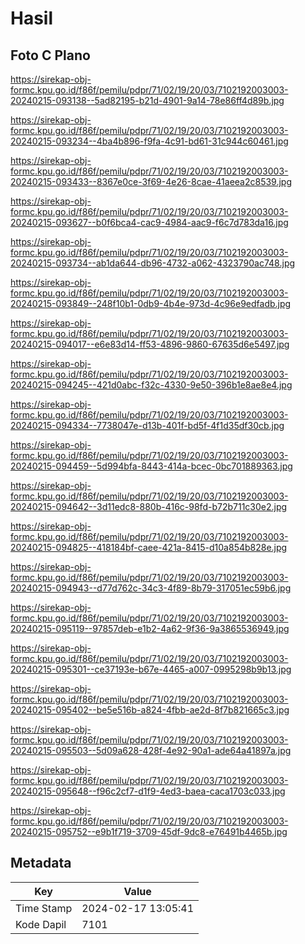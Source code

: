 # Hasil

## Foto C Plano

https://sirekap-obj-formc.kpu.go.id/f86f/pemilu/pdpr/71/02/19/20/03/7102192003003-20240215-093138--5ad82195-b21d-4901-9a14-78e86ff4d89b.jpg

https://sirekap-obj-formc.kpu.go.id/f86f/pemilu/pdpr/71/02/19/20/03/7102192003003-20240215-093234--4ba4b896-f9fa-4c91-bd61-31c944c60461.jpg

https://sirekap-obj-formc.kpu.go.id/f86f/pemilu/pdpr/71/02/19/20/03/7102192003003-20240215-093433--8367e0ce-3f69-4e26-8cae-41aeea2c8539.jpg

https://sirekap-obj-formc.kpu.go.id/f86f/pemilu/pdpr/71/02/19/20/03/7102192003003-20240215-093627--b0f6bca4-cac9-4984-aac9-f6c7d783da16.jpg

https://sirekap-obj-formc.kpu.go.id/f86f/pemilu/pdpr/71/02/19/20/03/7102192003003-20240215-093734--ab1da644-db96-4732-a062-4323790ac748.jpg

https://sirekap-obj-formc.kpu.go.id/f86f/pemilu/pdpr/71/02/19/20/03/7102192003003-20240215-093849--248f10b1-0db9-4b4e-973d-4c96e9edfadb.jpg

https://sirekap-obj-formc.kpu.go.id/f86f/pemilu/pdpr/71/02/19/20/03/7102192003003-20240215-094017--e6e83d14-ff53-4896-9860-67635d6e5497.jpg

https://sirekap-obj-formc.kpu.go.id/f86f/pemilu/pdpr/71/02/19/20/03/7102192003003-20240215-094245--421d0abc-f32c-4330-9e50-396b1e8ae8e4.jpg

https://sirekap-obj-formc.kpu.go.id/f86f/pemilu/pdpr/71/02/19/20/03/7102192003003-20240215-094334--7738047e-d13b-401f-bd5f-4f1d35df30cb.jpg

https://sirekap-obj-formc.kpu.go.id/f86f/pemilu/pdpr/71/02/19/20/03/7102192003003-20240215-094459--5d994bfa-8443-414a-bcec-0bc701889363.jpg

https://sirekap-obj-formc.kpu.go.id/f86f/pemilu/pdpr/71/02/19/20/03/7102192003003-20240215-094642--3d11edc8-880b-416c-98fd-b72b711c30e2.jpg

https://sirekap-obj-formc.kpu.go.id/f86f/pemilu/pdpr/71/02/19/20/03/7102192003003-20240215-094825--418184bf-caee-421a-8415-d10a854b828e.jpg

https://sirekap-obj-formc.kpu.go.id/f86f/pemilu/pdpr/71/02/19/20/03/7102192003003-20240215-094943--d77d762c-34c3-4f89-8b79-317051ec59b6.jpg

https://sirekap-obj-formc.kpu.go.id/f86f/pemilu/pdpr/71/02/19/20/03/7102192003003-20240215-095119--97857deb-e1b2-4a62-9f36-9a3865536949.jpg

https://sirekap-obj-formc.kpu.go.id/f86f/pemilu/pdpr/71/02/19/20/03/7102192003003-20240215-095301--ce37193e-b67e-4465-a007-0995298b9b13.jpg

https://sirekap-obj-formc.kpu.go.id/f86f/pemilu/pdpr/71/02/19/20/03/7102192003003-20240215-095402--be5e516b-a824-4fbb-ae2d-8f7b821665c3.jpg

https://sirekap-obj-formc.kpu.go.id/f86f/pemilu/pdpr/71/02/19/20/03/7102192003003-20240215-095503--5d09a628-428f-4e92-90a1-ade64a41897a.jpg

https://sirekap-obj-formc.kpu.go.id/f86f/pemilu/pdpr/71/02/19/20/03/7102192003003-20240215-095648--f96c2cf7-d1f9-4ed3-baea-caca1703c033.jpg

https://sirekap-obj-formc.kpu.go.id/f86f/pemilu/pdpr/71/02/19/20/03/7102192003003-20240215-095752--e9b1f719-3709-45df-9dc8-e76491b4465b.jpg


## Metadata

| Key        | Value               |
| ---------- | ------------------- |
| Time Stamp | 2024-02-17 13:05:41 |
| Kode Dapil | 7101                |



